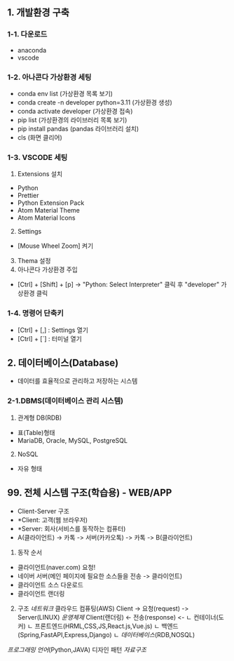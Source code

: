 ## 1. 개발환경 구축
### 1-1. 다운로드
- anaconda
- vscode

### 1-2. 아나콘다 가상환경 세팅
- conda env list                        (가상환경 목록 보기)
- conda create -n developer python=3.11 (가상환경 생성)
- conda activate developer              (가상환경 접속)
- pip list                              (가상환경의 라이브러리 목록 보기)
- pip install pandas                    (pandas 라이브러리 설치)
- cls                                   (화면 클리어)

### 1-3. VSCODE 세팅
1. Extensions 설치
 - Python 
 - Prettier
 - Python Extension Pack
 - Atom Material Theme
 - Atom Material Icons
2. Settings
 - [Mouse Wheel Zoom] 켜기
3. Thema 설정
4. 아나콘다 가상환경 주입
 - [Ctrl] + [Shift] + [p] -> "Python: Select Interpreter" 클릭 후
 "developer" 가상환경 클릭

 ### 1-4. 명령어 단축키
 - [Ctrl] + [,] : Settings 열기
 - [Ctrl] + [`] : 터미널 열기


## 2. 데이터베이스(Database)
- 데이터를 효율적으로 관리하고 저장하는 시스템


### 2-1.DBMS(데이터베이스 관리 시스템)
1. 관계형 DB(RDB)
  - 표(Table)형태
  - MariaDB, Oracle, MySQL, PostgreSQL

2. NoSQL
  - 자유 형태



## 99. 전체 시스템 구조(학습용) - WEB/APP
- Client-Server 구조
- *Client: 고객(웹 브라우저)
- *Server: 회사(서비스를 동작하는 컴퓨터)
- A(클라이언트) -> 카톡 -> 서버(카카오톡) -> 카톡 -> B(클라이언트)

1. 동작 순서
  + 클라이언트(naver.com) 요청!
  + 네이버 서버(메인 페이지에 필요한 소스들을 전송 -> 클라이언트)
  + 클라이언트 소스 다운로드
  + 클라이언트 랜더링

2. 구조
                 *네트워크*        클라우드 컴퓨팅(AWS)
Client         -> 요청(request) -> Server(LINUX) *운영체제*
Client(랜더링) <- 전송(response) <- ㄴ 컨테이너(도커) 
                                       ㄴ 프론트엔드(HRML,CSS,JS,React.js,Vue.js)
                                       ㄴ 백엔드(Spring,FastAPI,Express,Django)
                                       ㄴ *데이터베이스*(RDB,NOSQL)

*프로그래밍 언어*(Python,JAVA)
디자인 패턴
*자료구조*




